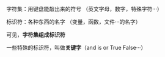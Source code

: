 字符集：用键盘能敲出来的符号 （英文字母，数字，特殊字符···）

标识符：各种东西的名字 （变量，函数，文件···的名字）

可见，**字符集组成标识符**

一些特殊的标识符，叫做**关键字**（and is or True False···）